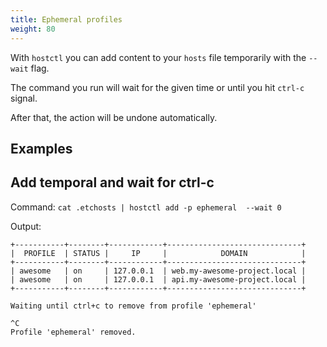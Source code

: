 ```yaml
---
title: Ephemeral profiles
weight: 80
---
```


With `hostctl` you can add content to your `hosts` file temporarily with the `--wait` flag. 

The command you run will wait for the given time or until you hit `ctrl-c` signal.
 
After that, the action will be undone automatically.

## Examples

## Add temporal and wait for ctrl-c

Command:
`cat .etchosts | hostctl add -p ephemeral  --wait 0`

Output:
```
+-----------+--------+------------+------------------------------+
|  PROFILE  | STATUS |     IP     |            DOMAIN            |
+-----------+--------+------------+------------------------------+
| awesome   | on     | 127.0.0.1  | web.my-awesome-project.local |
| awesome   | on     | 127.0.0.1  | api.my-awesome-project.local |
+-----------+--------+------------+------------------------------+

Waiting until ctrl+c to remove from profile 'ephemeral'

^C
Profile 'ephemeral' removed.
```
